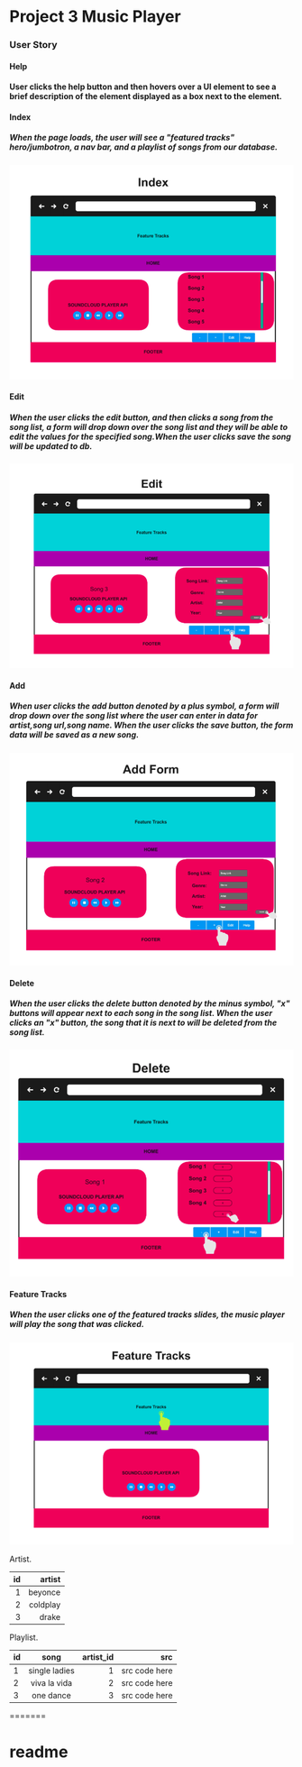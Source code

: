 
# Project 3 Music Player 

### User Story 

#### Help

#### User clicks the help button and then hovers over a UI element to see a brief description of the element displayed as a box next to the element.

#### Index

##### When the page loads, the user will see a "featured tracks" hero/jumbotron, a nav bar, and a playlist of songs from our database.

![wireframe](./index.png)

#### Edit

##### When the user clicks the edit button, and then clicks a song from the song list, a form will drop down over the song list and they will be able to edit the values for the specified song.When the user clicks save the song will be updated to db.

![wireframe](./edit.png)

#### Add

##### When user clicks the add button denoted by a plus symbol, a form will drop down over the song list where the user can enter in data for artist,song url,song name. When the user clicks the save button, the form data will be saved as a new song.

![wireframe](./add.png)

#### Delete

##### When the user clicks the delete button denoted by the minus symbol, "x" buttons will appear next to each song in the song list. When the user clicks an "x" button, the song that it is next to will be deleted from the song list.

![wireframe](./delete.png)

#### Feature Tracks

##### When the user clicks one of the featured tracks slides, the music player will play the song that was clicked.

![wireframe](./featured.png)


Artist.                       
 
 | id       |   artist     |
 |---------:|-------------:|
 |   1      |  beyonce     |
 |   2      |  coldplay    |
 |   3      |  drake       |
  


 Playlist.

 | id |   song           | artist_id   |          src                 | 
 |----|:----------------:|------------:|-----------------------------:|    
 |  1 | single ladies    |     1       | src code here                |
 |  2 | viva la vida     |     2       | src code here                |
 |  3 | one dance        |     3       | src code here                |
 
=======
# readme

